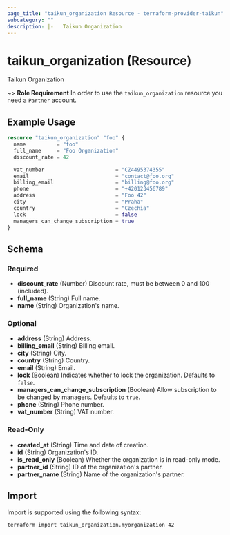 ```yaml
---
page_title: "taikun_organization Resource - terraform-provider-taikun"
subcategory: ""
description: |-   Taikun Organization
---
```


# taikun_organization (Resource)

Taikun Organization

~> **Role Requirement** In order to use the `taikun_organization` resource you need a `Partner` account.

## Example Usage

```terraform
resource "taikun_organization" "foo" {
  name          = "foo"
  full_name     = "Foo Organization"
  discount_rate = 42

  vat_number                       = "CZ4495374355"
  email                            = "contact@foo.org"
  billing_email                    = "billing@foo.org"
  phone                            = "+420123456789"
  address                          = "Foo 42"
  city                             = "Praha"
  country                          = "Czechia"
  lock                             = false
  managers_can_change_subscription = true
}
```

<!-- schema generated by tfplugindocs -->
## Schema

### Required

- **discount_rate** (Number) Discount rate, must be between 0 and 100 (included).
- **full_name** (String) Full name.
- **name** (String) Organization's name.

### Optional

- **address** (String) Address.
- **billing_email** (String) Billing email.
- **city** (String) City.
- **country** (String) Country.
- **email** (String) Email.
- **lock** (Boolean) Indicates whether to lock the organization. Defaults to `false`.
- **managers_can_change_subscription** (Boolean) Allow subscription to be changed by managers. Defaults to `true`.
- **phone** (String) Phone number.
- **vat_number** (String) VAT number.

### Read-Only

- **created_at** (String) Time and date of creation.
- **id** (String) Organization's ID.
- **is_read_only** (Boolean) Whether the organization is in read-only mode.
- **partner_id** (String) ID of the organization's partner.
- **partner_name** (String) Name of the organization's partner.

## Import

Import is supported using the following syntax:

```shell
terraform import taikun_organization.myorganization 42
```

